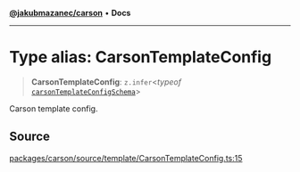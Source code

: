 [**@jakubmazanec/carson**](../README.md) • **Docs**

---

# Type alias: CarsonTemplateConfig

> **CarsonTemplateConfig**: `z.infer`\<_typeof_
> [`carsonTemplateConfigSchema`](../variables/carsonTemplateConfigSchema.md)\>

Carson template config.

## Source

[packages/carson/source/template/CarsonTemplateConfig.ts:15](https://github.com/jakubmazanec/js-tools/blob/9580d5f68de35b95719fd49b679b2d5576d49582/packages/carson/source/template/CarsonTemplateConfig.ts#L15)
